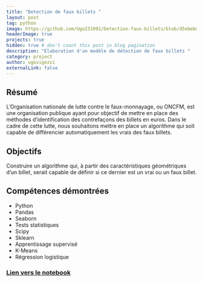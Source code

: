 ```yaml
---
title: "Detection de faux billets "
layout: post
tag: python
image: https://github.com/Ugo231091/Detection-faux-billets/blob/d5ebebd7c975316b62a5ba0f26e5a56e6c036e51/images/ONCFM-logo.png
headerImage: true
projects: true
hidden: true # don't count this post in blog pagination
description: "Elaboration d'un modèle de détection de faux billets "
category: project
author: ugovigezzi
externalLink: false
---
```


## Résumé

L’Organisation nationale de lutte contre le faux-monnayage, ou ONCFM,
est une organisation publique ayant pour objectif de mettre en place des
méthodes d’identification des contrefaçons des billets en euros. Dans le
cadre de cette lutte, nous souhaitons mettre en place un algorithme qui
soit capable de différencier automatiquement les vrais des faux billets.


## Objectifs

Construire un algorithme qui, à partir des caractéristiques
géométriques d’un billet, serait capable de définir si ce dernier est un vrai
ou un faux billet.


## Compétences démontrées

- Python
- Pandas
- Seaborn
- Tests statistiques
- Scipy
- Sklearn
- Apprentissage supervisé
- K-Means
- Régression logistique


### [Lien vers le notebook](https://github.com/Ugo231091/Detection-faux-billets/blob/d5ebebd7c975316b62a5ba0f26e5a56e6c036e51/Detection_faux_billets.ipynb)
